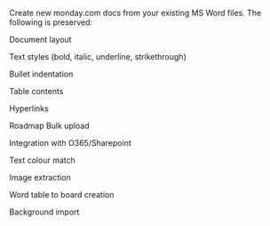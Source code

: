 
Create new monday.com docs from your existing MS Word files. The following is preserved:

Document layout

Text styles (bold, italic, underline, strikethrough)

Bullet indentation

Table contents

Hyperlinks

Roadmap
Bulk upload

Integration with O365/Sharepoint

Text colour match

Image extraction

Word table to board creation

Background import